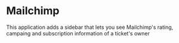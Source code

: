 # Mailchimp

This application adds a sidebar that lets you see Mailchimp's rating, campaing and subscription information of a ticket's owner
